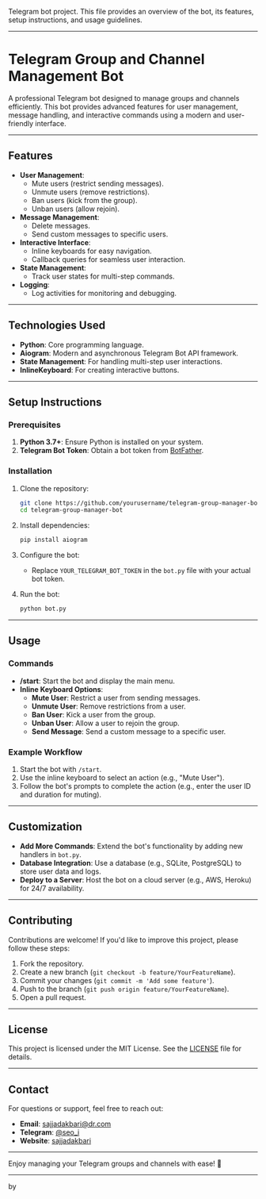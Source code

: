  Telegram bot project. This file provides an overview of the bot, its features, setup instructions, and usage guidelines.

---

# Telegram Group and Channel Management Bot

A professional Telegram bot designed to manage groups and channels efficiently. This bot provides advanced features for user management, message handling, and interactive commands using a modern and user-friendly interface.

---

## Features

- **User Management**:
  - Mute users (restrict sending messages).
  - Unmute users (remove restrictions).
  - Ban users (kick from the group).
  - Unban users (allow rejoin).
- **Message Management**:
  - Delete messages.
  - Send custom messages to specific users.
- **Interactive Interface**:
  - Inline keyboards for easy navigation.
  - Callback queries for seamless user interaction.
- **State Management**:
  - Track user states for multi-step commands.
- **Logging**:
  - Log activities for monitoring and debugging.

---

## Technologies Used

- **Python**: Core programming language.
- **Aiogram**: Modern and asynchronous Telegram Bot API framework.
- **State Management**: For handling multi-step user interactions.
- **InlineKeyboard**: For creating interactive buttons.

---

## Setup Instructions

### Prerequisites

1. **Python 3.7+**: Ensure Python is installed on your system.
2. **Telegram Bot Token**: Obtain a bot token from [BotFather](https://core.telegram.org/bots#botfather).

### Installation

1. Clone the repository:
   ```bash
   git clone https://github.com/yourusername/telegram-group-manager-bot.git
   cd telegram-group-manager-bot
   ```

2. Install dependencies:
   ```bash
   pip install aiogram
   ```

3. Configure the bot:
   - Replace `YOUR_TELEGRAM_BOT_TOKEN` in the `bot.py` file with your actual bot token.

4. Run the bot:
   ```bash
   python bot.py
   ```

---

## Usage

### Commands

- **/start**: Start the bot and display the main menu.
- **Inline Keyboard Options**:
  - **Mute User**: Restrict a user from sending messages.
  - **Unmute User**: Remove restrictions from a user.
  - **Ban User**: Kick a user from the group.
  - **Unban User**: Allow a user to rejoin the group.
  - **Send Message**: Send a custom message to a specific user.

### Example Workflow

1. Start the bot with `/start`.
2. Use the inline keyboard to select an action (e.g., "Mute User").
3. Follow the bot's prompts to complete the action (e.g., enter the user ID and duration for muting).

---

## Customization

- **Add More Commands**: Extend the bot's functionality by adding new handlers in `bot.py`.
- **Database Integration**: Use a database (e.g., SQLite, PostgreSQL) to store user data and logs.
- **Deploy to a Server**: Host the bot on a cloud server (e.g., AWS, Heroku) for 24/7 availability.

---

## Contributing

Contributions are welcome! If you'd like to improve this project, please follow these steps:

1. Fork the repository.
2. Create a new branch (`git checkout -b feature/YourFeatureName`).
3. Commit your changes (`git commit -m 'Add some feature'`).
4. Push to the branch (`git push origin feature/YourFeatureName`).
5. Open a pull request.

---

## License

This project is licensed under the MIT License. See the [LICENSE](LICENSE) file for details.

---

## Contact

For questions or support, feel free to reach out:

- **Email**: sajjadakbari@dr.com
- **Telegram**: [@seo_i](https://t.me/seo_i)
- **Website**: [sajjadakbari](https://sajjadakbari.com)

---

Enjoy managing your Telegram groups and channels with ease! 🚀

---
by
